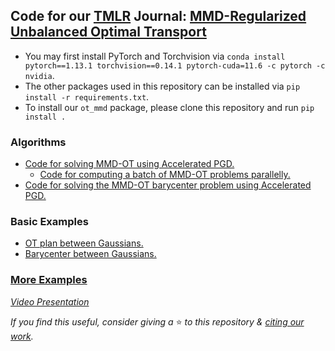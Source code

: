 ## Code for our [TMLR](https://jmlr.org/tmlr/) Journal: [MMD-Regularized Unbalanced Optimal Transport](https://arxiv.org/pdf/2011.05001.pdf)
- You may first install PyTorch and Torchvision via `conda install pytorch==1.13.1 torchvision==0.14.1 pytorch-cuda=11.6 -c pytorch -c nvidia`.
- The other packages used in this repository can be installed via `pip install -r requirements.txt`.
- To install our `ot_mmd` package, please clone this repository and run `pip install .`

### Algorithms
  - [Code for solving MMD-OT using Accelerated PGD.](./ot_mmd/mmdot.py)
      - [Code for computing a batch of MMD-OT problems parallelly.](./ot_mmd/b_mmdot.py)
  - [Code for solving the MMD-OT barycenter problem using Accelerated PGD.](./ot_mmd/barycenter.py)
### Basic Examples
  - [OT plan between Gaussians.](./examples/synthetic/OTplan.ipynb)
  - [Barycenter between Gaussians.](./examples/synthetic/barycenter_with_imq.ipynb)
### [More Examples](./examples)

[*Video Presentation*](https://youtu.be/FSJ4_GfLhHo)

*If you find this useful, consider giving a* ⭐ *to this repository & [citing our work](https://github.com/Piyushi-0/MMD-reg-OT/blob/main/bibtex.txt).*

